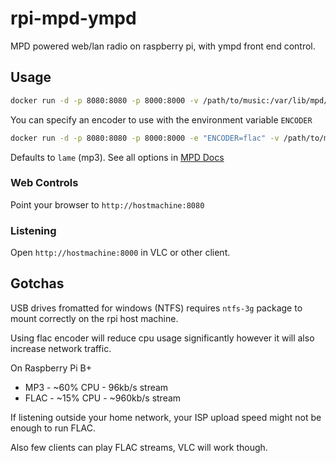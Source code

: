 # rpi-mpd-ympd
MPD powered web/lan radio on raspberry pi, with ympd front end control.

## Usage
```bash
docker run -d -p 8080:8080 -p 8000:8000 -v /path/to/music:/var/lib/mpd/music --name mpd a0js/rpi-mpd-ympd
```
You can specify an encoder to use with the environment variable `ENCODER`
```bash
docker run -d -p 8080:8080 -p 8000:8000 -e "ENCODER=flac" -v /path/to/music:/var/lib/mpd/music --name mpd a0js/rpi-mpd-ympd
```
Defaults to `lame` (mp3). See all options in [MPD Docs](http://www.musicpd.org/doc/user/encoder_plugins.html)

### Web Controls
Point your browser to `http://hostmachine:8080`

### Listening
Open `http://hostmachine:8000` in VLC or other client.

## Gotchas
USB drives fromatted for windows (NTFS) requires `ntfs-3g` package to mount correctly on the rpi host machine.

Using flac encoder will reduce cpu usage significantly however it will also increase network traffic.

On Raspberry Pi B+
* MP3 - ~60% CPU - 96kb/s stream
* FLAC - ~15% CPU - ~960kb/s stream

If listening outside your home network, your ISP upload speed might not be enough to run FLAC.

Also few clients can play FLAC streams, VLC will work though.
